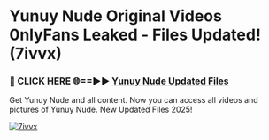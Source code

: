 # Yunuy Nude Original Videos 0nlyFans Leaked - Files Updated! (7ivvx)

<h3>🔴 CLICK HERE 🌐==►► <a href="https://tinyurl.com/y5r63du9" rel="nofollow">Yunuy Nude Updated Files</a></h3>

Get Yunuy Nude and all content. Now you can access all videos and pictures of Yunuy Nude. New Updated Files 2025!

[![7ivvx](https://i.imgur.com/UVo9nyh.gif)](https://tinyurl.com/y5r63du9)
